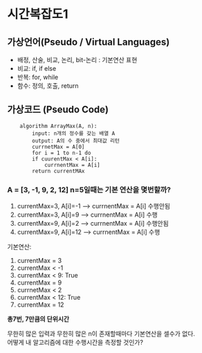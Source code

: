 # 시간복잡도1

## 가상언어(Pseudo / Virtual Languages)
- 배정, 산술, 비교, 논리, bit-논리 : 기본연산 표현
- 비교: if, if else
- 반복: for, while
- 함수: 정의, 호출, return

## 가상코드 (Pseudo Code)
```pseudocode
    algorithm ArrayMax(A, n):
        input: n개의 정수를 갖는 배열 A
        output: A의 수 중에서 최대값 리턴
        currnetMax = A[0]
        for i = 1 to n-1 do
        if cuurentMax < A[i]:
            currnentMax = A[i]
        return currentMAx
```

### A = [3, -1, 9, 2, 12] n=5일때는 기본 연산을 몇번할까?
1. currentMax=3, A[i]=-1 --> currnentMax = A[i] 수행안됨
2. currentMax=3, A[i]=9 --> currnentMax = A[i] 수행
3. currentMax=9, A[i]=2 --> currnentMax = A[i] 수행안됨
4. currentMax=9, A[i]=12 --> currnentMax = A[i] 수행

기본연산: 
1. currentMax = 3
2. currentMax < -1
3. currentMax < 9: True
4. currentMax = 9
5. currnetMax < 2
6. currentMax < 12: True
7. currentMax = 12

**총7번, 7만큼의 단위시간**

무한히 많은 입력과 무한히 많은 n이 존재할때마다 기본연산을 셀수가 없다.   
어떻게 내 알고리즘에 대한 수행시간을 측정할 것인가?